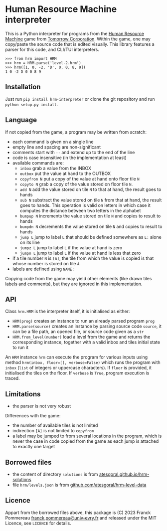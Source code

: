 # Human Resource Machine interpreter

This is a Python interpreter for programs from the [Human Resource Machine](http://tomorrowcorporation.com/humanresourcemachine) game from [Tomorrow Corporation](http://tomorrowcorporation.com).
Within the game, one may copy/paste the source code that is edited visually.
This library features a parser for this code, and CLI/TUI interpreters.

```pycon
>>> from hrm import HRM
>>> hrm = HRM.parse('level-2.hrm')
>>> hrm([1, 0, -2, 'D', 0, 0, 8, 9])
1 0 -2 D 0 0 8 9
```

## Installation

Just run `pip install hrm-interpreter` or clone the git repository and run `python setup.py install`.

## Language

If not copied from the game, a program may be written from scratch:

 * each command is given on a single line
 * empty line and spacing are non-significant
 * comments start with `--` and extend up to the end of the line
 * code is case insensitive (in the implementation at least)
 * available commands are:
   * `inbox` grab a value from the INBOX
   * `outbox` put the value at hand to the OUTBOX
   * `copyfrom N` put a copy of the value at hand onto floor tile `N`
   * `copyto N` grab a copy of the value stored on floor tile `N`.
   * `add N` add the value stored on tile `N` to that at hand,
     the result goes to hands
   * `sub N` substract the value stored on tile `N` from that at hand,
     the result goes to hands. This operation is valid on letters in which
     case it computes the distance between two letters in the alphabet
   * `bumpup N` increments the value stored on tile `N` and copies to result
     to hands
   * `bumpdn N` decrements the value stored on tile `N` and copies to result
     to hands
   * `jump L` jump to label `L` that should be defined somewhere as
     `L:` alone on its line
   * `jumpz L` jump to label `L` if the value at hand is zero
   * `jumpn L` jump to label `L` if the value at hand is less that zero
 * if a tile number `N` is `[A]`, the tile from which the value is copied
   is that whose number is stored on tile `A`
 * labels are defined using `NAME:`

Copying code from the game may yield other elements (like drawn tiles labels and comments), but they are ignored in this implementation.

## API

Class `hrm.HRM` is the interpreter itself, it is initialised as either:

 * `HRM(prog)`
   creates an instance to run an already parsed program `prog`
 * `HRM.parse(source)`
   creates an instance by parsing source code `source`, it can be a file path, an opened file, or source code given as a `str`
 * `HRM.from_level(number)`
   load a level from the game and returns the corresponding instance, together with a valid inbox and tiles initial state to run it

An `HRM` instance `hrm` can execute the program for various inputs using method `hrm(inbox, floor=[], verbose=False)` which runs the program with `inbox` (`list` of integers or uppercase characters).
If `floor` is provided, it initialised the tiles on the floor.
If `verbose` is `True`, program execution is traced.

## Limitations

 * the parser is not very robust
 
Differences with the game:
 * the number of available tiles is not limited
 * indirection `[A]` is not limited to `copyfrom`
 * a label may be jumped to from several locations in the program, which is never the case in code copied from the game as each jump is attached to exactly one target

## Borrowed files

 * the content of directory `solutions` is from
   [atesgoral.github.io/hrm-solutions](http://atesgoral.github.io/hrm-solutions)
 * file `hrm/levels.json` is from 
   [github.com/atesgoral/hrm-level-data](http://github.com/atesgoral/hrm-level-data)

## Licence

Appart from the borrowed files above, this package is (C) 2023 Franck Pommereau <franck.pommereau@univ-evry.fr> and released under the MIT Licence, see `LICENCE` for details.
